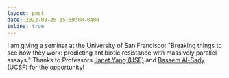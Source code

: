 ```yaml
---
layout: post
date: 2022-09-26 15:59:00-0400
inline: true
---
```


I am giving a seminar at the University of San Francisco: "Breaking things to see how they work: predicting antibiotic resistance with massively parallel assays." Thanks to Professors [Janet Yang (USF)](https://www.usfca.edu/faculty/janet-yang) and [Bassem Al-Sady (UCSF)](https://alsadylab.ucsf.edu/) for the opportunity!
